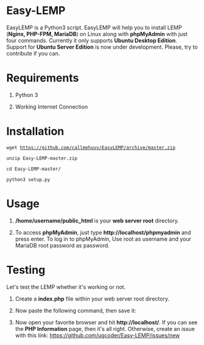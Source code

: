 # Easy-LEMP
EasyLEMP is a Python3 script. EasyLEMP will help you to install LEMP (<b>Nginx, PHP-FPM, MariaDB</b>) on Linux along with <b>phpMyAdmin</b> with just four commands. Currently it only supports <b>Ubuntu Desktop Edition</b>. Support for <b>Ubuntu Server Edition</b> is now under development. Please, try to contribute if you can.

# Requirements
1. Python 3 

2. Working Internet Connection

# Installation
<code>wget https://github.com/callmehuyv/EasyLEMP/archive/master.zip</code>

<code>unzip Easy-LEMP-master.zip</code>

<code>cd Easy-LEMP-master/</code>

<code>python3 setup.py</code>

# Usage
1. <b>/home/username/public_html</b> is your <b>web server root</b> directory.

2. To access <b>phpMyAdmin</b>, just type <b>http://localhost/phpmyadmin</b> and press enter. To log in to phpMyAdmin, Use root as username and your MariaDB root password as password.

# Testing
Let's test the LEMP whether it's working or not.

1. Create a <b>index.php</b> file within your web server root directory.

2. Now paste the following command, then save it:

<code><?php phpinfo(); ?></code>

3. Now open your favorite browser and hit <b>http://localhost/</b>. If you can see the <b>PHP Information</b> page, then it's all right. Otherwise, create an issue with this link: https://github.com/ugcoder/Easy-LEMP/issues/new